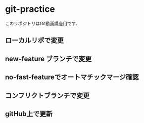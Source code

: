 # git-practice
このリポジトリはGit動画講座用です．
## ローカルリポで変更
## new-feature ブランチで変更

## no-fast-featureでオートマチックマージ確認

## コンフリクトブランチで変更
## gitHub上で更新
